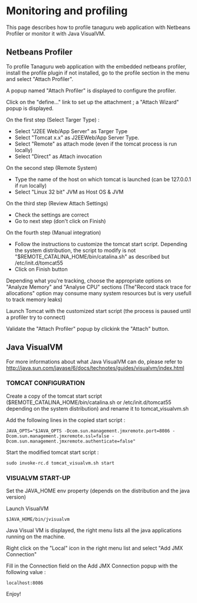 # Monitoring and profiling

This page describes how to profile tanaguru web application with Netbeans Profiler or monitor it with Java VisualVM.

## Netbeans Profiler

To profile Tanaguru web application with the embedded netbeans profiler, install the profile plugin if not installed, go to the profile section in the menu and select "Attach Profiler".

A popup named "Attach Profiler" is displayed to configure the profiler.

Click on the "define..." link to set up the attachment ; a "Attach Wizard" popup is displayed.

On the first step (Select Targer Type) :

* Select "J2EE Web/App Server" as Targer Type
* Select "Tomcat x.x" as J2EEWeb/App Server Type.
* Select "Remote" as attach mode (even if the tomcat process is run locally)
* Select "Direct" as Attach invocation

On the second step (Remote System)

* Type the name of the host on which tomcat is launched (can be 127.0.0.1 if run locally)
* Select "Linux 32 bit" JVM as Host OS & JVM

On the third step (Review Attach Settings)

* Check the settings are correct
* Go to next step (don't click on Finish)

On the fourth step (Manual integration)

* Follow the instructions to customize the tomcat start script. Depending the system distribution, the script to modify is not "$REMOTE_CATALINA_HOME/bin/catalina.sh" as described but /etc/init.d/tomcat55
* Click on Finish button

Depending what you're tracking, choose the appropriate options on "Analyze Memory" and "Analyse CPU" sections (The"Record stack trace for allocations" option may consume many system resources but is very usefull to track memory leaks)

Launch Tomcat with the customized start script (the process is paused until a profiler try to connect)

Validate the "Attach Profiler" popup by clickink the "Attach" button.

## Java VisualVM

For more informations about what Java VisualVM can do, please refer to http://java.sun.com/javase/6/docs/technotes/guides/visualvm/index.html

### TOMCAT CONFIGURATION

Create a copy of the tomcat start script ($REMOTE_CATALINA_HOME/bin/catalina.sh or 
/etc/init.d/tomcat55 depending on the system distribution) and rename it to tomcat_visualvm.sh

Add the following lines in the copied start script :

```
JAVA_OPTS="$JAVA_OPTS -Dcom.sun.management.jmxremote.port=8086 -Dcom.sun.management.jmxremote.ssl=false -Dcom.sun.management.jmxremote.authenticate=false"  
```

Start the modified tomcat start script :

```
sudo invoke-rc.d tomcat_visualvm.sh start
```

### VISUALVM START-UP

Set the JAVA_HOME env property (depends on the distribution and the java version)

Launch VisualVM

```
$JAVA_HOME/bin/jvisualvm 
```

Java Visual VM is displayed, the right menu lists all the java applications running on the machine.

Right click on the "Local" icon in the right menu list and select "Add JMX Connection"

Fill in the Connection field on the Add JMX Connection popup with the following value :

```
localhost:8086
```

Enjoy!